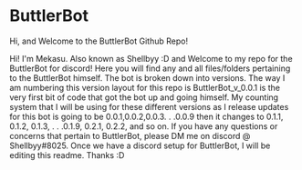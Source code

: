 # ButtlerBot
Hi, and Welcome to the ButtlerBot Github Repo!

Hi! I'm Mekasu. Also known as Shellbyy :D and Welcome to my repo for the ButtlerBot for discord! Here you will find any and all files/folders pertaining to the ButtlerBot himself. The bot is broken down into versions. The way I am numbering this version layout for this repo is ButtlerBot_v_0.0.1 is the very first bit of code that got the bot up and going himself. My counting system that I will be using for these different versions as I release updates for this bot is going to be 0.0.1,0.0.2,0.0.3. . .0.0.9 then it changes to 0.1.1, 0.1.2, 0.1.3, . . .0.1.9, 0.2.1, 0.2.2, and so on. If you have any questions or concerns that pertain to ButtlerBot, please DM me on discord @ Shellbyy#8025. Once we have a discord setup for ButtlerBot, I will be editing this readme. Thanks :D
